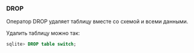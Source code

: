 ### DROP

Оператор DROP удаляет таблицу вместе со схемой и всеми данными.

Удалить таблицу можно так:
```sql
sqlite> DROP table switch;
```
